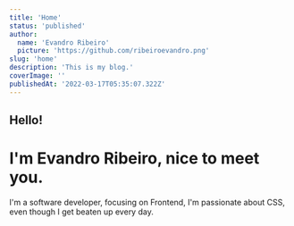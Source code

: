 ```yaml
---
title: 'Home'
status: 'published'
author:
  name: 'Evandro Ribeiro'
  picture: 'https://github.com/ribeiroevandro.png'
slug: 'home'
description: 'This is my blog.'
coverImage: ''
publishedAt: '2022-03-17T05:35:07.322Z'
---
```


## Hello!

# I'm Evandro Ribeiro, nice to meet you.

I'm a software developer, focusing on Frontend, I'm passionate about CSS, even though I get beaten up every day.